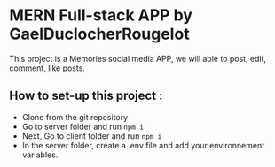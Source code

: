 # MERN Full-stack APP by GaelDuclocherRougelot

This project is a Memories social media APP, we will able to post, edit, comment, like posts.

## How to set-up this project :

- Clone from the git repository
- Go to server folder and run ``` npm i ```
- Next, Go to client folder and run ``` npm i ```
- In the server folder, create a .env file and add your environnement variables.